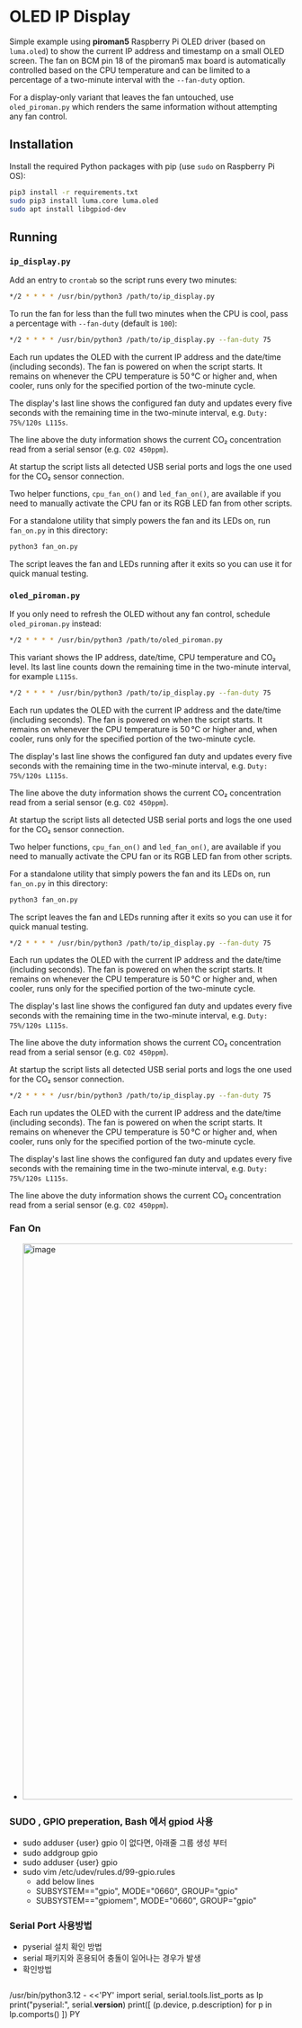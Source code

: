 # OLED IP Display

Simple example using **piroman5** Raspberry Pi OLED driver (based on `luma.oled`) to show the current IP address and timestamp on a small OLED screen. The fan on BCM pin 18 of the piroman5 max board is automatically controlled based on the CPU temperature and can be limited to a percentage of a two-minute interval with the ``--fan-duty`` option.

For a display-only variant that leaves the fan untouched, use `oled_piroman.py` which renders the same information without attempting any fan control.


## Installation

Install the required Python packages with pip (use `sudo` on Raspberry Pi OS):

```bash
pip3 install -r requirements.txt
sudo pip3 install luma.core luma.oled 
sudo apt install libgpiod-dev

```

## Running

### `ip_display.py`

Add an entry to ``crontab`` so the script runs every two minutes:

```bash
*/2 * * * * /usr/bin/python3 /path/to/ip_display.py
```

To run the fan for less than the full two minutes when the CPU is cool, pass a percentage with ``--fan-duty`` (default is ``100``):

```bash
*/2 * * * * /usr/bin/python3 /path/to/ip_display.py --fan-duty 75
```

Each run updates the OLED with the current IP address and the date/time (including seconds). The fan is powered on when the script starts. It remains on whenever the CPU temperature is 50 °C or higher and, when cooler, runs only for the specified portion of the two-minute cycle.

The display's last line shows the configured fan duty and updates every five seconds with the remaining time in the two-minute interval, e.g. ``Duty: 75%/120s L115s``.

The line above the duty information shows the current CO₂ concentration read from a serial sensor (e.g. ``CO2 450ppm``).

At startup the script lists all detected USB serial ports and logs the one used for the CO₂ sensor connection.

Two helper functions, ``cpu_fan_on()`` and ``led_fan_on()``, are available if you need to manually activate the CPU fan or its RGB LED fan from other scripts.

For a standalone utility that simply powers the fan and its LEDs on, run
``fan_on.py`` in this directory:

```bash
python3 fan_on.py
```

The script leaves the fan and LEDs running after it exits so you can use it
for quick manual testing.

### `oled_piroman.py`

If you only need to refresh the OLED without any fan control, schedule
``oled_piroman.py`` instead:

```bash
*/2 * * * * /usr/bin/python3 /path/to/oled_piroman.py
```

This variant shows the IP address, date/time, CPU temperature and CO₂ level.
Its last line counts down the remaining time in the two-minute interval,
for example ``L115s``.


```bash
*/2 * * * * /usr/bin/python3 /path/to/ip_display.py --fan-duty 75
```

Each run updates the OLED with the current IP address and the date/time (including seconds). The fan is powered on when the script starts. It remains on whenever the CPU temperature is 50 °C or higher and, when cooler, runs only for the specified portion of the two-minute cycle.

The display's last line shows the configured fan duty and updates every five seconds with the remaining time in the two-minute interval, e.g. ``Duty: 75%/120s L115s``.

The line above the duty information shows the current CO₂ concentration read from a serial sensor (e.g. ``CO2 450ppm``).

At startup the script lists all detected USB serial ports and logs the one used for the CO₂ sensor connection.

Two helper functions, ``cpu_fan_on()`` and ``led_fan_on()``, are available if you need to manually activate the CPU fan or its RGB LED fan from other scripts.

For a standalone utility that simply powers the fan and its LEDs on, run
``fan_on.py`` in this directory:

```bash
python3 fan_on.py
```

The script leaves the fan and LEDs running after it exits so you can use it
for quick manual testing.


```bash
*/2 * * * * /usr/bin/python3 /path/to/ip_display.py --fan-duty 75
```

Each run updates the OLED with the current IP address and the date/time (including seconds). The fan is powered on when the script starts. It remains on whenever the CPU temperature is 50 °C or higher and, when cooler, runs only for the specified portion of the two-minute cycle.

The display's last line shows the configured fan duty and updates every five seconds with the remaining time in the two-minute interval, e.g. ``Duty: 75%/120s L115s``.

The line above the duty information shows the current CO₂ concentration read from a serial sensor (e.g. ``CO2 450ppm``).

At startup the script lists all detected USB serial ports and logs the one used for the CO₂ sensor connection.


```bash
*/2 * * * * /usr/bin/python3 /path/to/ip_display.py --fan-duty 75
```

Each run updates the OLED with the current IP address and the date/time (including seconds). The fan is powered on when the script starts. It remains on whenever the CPU temperature is 50 °C or higher and, when cooler, runs only for the specified portion of the two-minute cycle.

The display's last line shows the configured fan duty and updates every five seconds with the remaining time in the two-minute interval, e.g. ``Duty: 75%/120s L115s``.

The line above the duty information shows the current CO₂ concentration read from a serial sensor (e.g. ``CO2 450ppm``).


### Fan On 

- <img width="1141" height="989" alt="image" src="https://github.com/user-attachments/assets/b3a39d49-f4e1-4729-9540-8cfae2a80d16" />

  
### SUDO , GPIO preperation, Bash 에서 gpiod 사용
- sudo adduser {user} gpio 이 없다면, 아래줄 그룹 생성 부터 
- sudo addgroup gpio
- sudo adduser {user} gpio
- sudo vim /etc/udev/rules.d/99-gpio.rules
  - add below lines
  - SUBSYSTEM=="gpio", MODE="0660", GROUP="gpio"
  - SUBSYSTEM=="gpiomem", MODE="0660", GROUP="gpio"

### Serial Port 사용방법
- pyserial 설치 확인 방법
- serial 패키지와 혼용되어 충돌이 일어나는 경우가 발생
- 확인방법
  <pre>
/usr/bin/python3.12 - <<'PY'
import serial, serial.tools.list_ports as lp
print("pyserial:", serial.__version__)
print([ (p.device, p.description) for p in lp.comports() ])
PY
  </pre>
